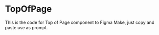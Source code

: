 # TopOfPage
This is the code for Top of Page component to Figma Make, just copy and paste use as prompt.
